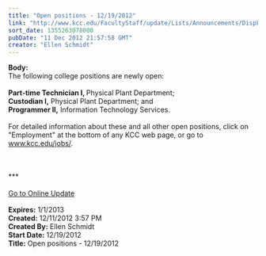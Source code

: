 ```yaml
---
title: "Open positions - 12/19/2012"
link: "http://www.kcc.edu/FacultyStaff/update/Lists/Announcements/DispForm.aspx?ID=934"
sort_date: 1355263078000
pubDate: "11 Dec 2012 21:57:58 GMT"
creator: "Ellen Schmidt"
---
```


<div><b>Body:</b> <div class="ExternalClass0B7B7C0C1F9C4D529610C788CFAB665D">
<div>
<div class="ExternalClass21D97A2301C3446F8646197CD5759CA0">
<div>The following college positions are newly open: </div>
<div><br /><strong>Part-time Technician I, </strong>Physical Plant Department;<br /><strong>Custodian I,</strong> Physical Plant Department; and<br /><strong>Programmer II,</strong> Information Technology Services.</div>
<div> </div>
<div>For detailed information about these and all other open positions, click on &quot;Employment&quot; at the bottom of any KCC web page, or go to <a href="/jobs"><a href="/jobs">www.kcc.edu/jobs/</a></a>.</div>
<div><font size="2"><br /></font><font size="2"></font> </div>
<div>
<div> </div>
<div>***</div>
<div> </div>
<div><a href="/FacultyStaff/update/Pages/dailyupdate.aspx">Go to Online Update</a></div><font size="2">
<div> </div></div></font></div></div></div></div>
<div><b>Expires:</b> 1/1/2013</div>
<div><b>Created:</b> 12/11/2012 3:57 PM</div>
<div><b>Created By:</b> Ellen Schmidt</div>
<div><b>Start Date:</b> 12/19/2012</div>
<div><b>Title:</b> Open positions - 12/19/2012</div>
